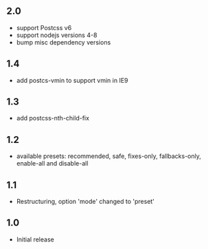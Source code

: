 ## 2.0
* support Postcss v6
* support nodejs versions 4-8
* bump misc dependency versions

## 1.4
* add postcs-vmin to support vmin in IE9

## 1.3
* add postcss-nth-child-fix

## 1.2
* available presets: recommended, safe, fixes-only, fallbacks-only, enable-all and disable-all

## 1.1
* Restructuring, option 'mode' changed to 'preset'

## 1.0
* Initial release
